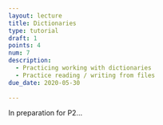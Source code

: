 ```yaml
---
layout: lecture
title: Dictionaries
type: tutorial
draft: 1
points: 4
num: 7
description:
  - Practicing working with dictionaries
  - Practice reading / writing from files
due_date: 2020-05-30
    
---
```


In preparation for P2...